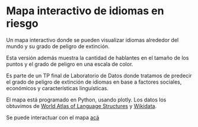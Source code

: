 # Mapa interactivo de idiomas en riesgo
Un mapa interactivo donde se pueden visualizar idiomas alrededor del mundo y su grado de peligro de extinción.

Esta versión además muestra la cantidad de hablantes en el tamaño de los puntos y el grado de peligro en una escala de color.

Es parte de un TP final de Laboratorio de Datos donde tratamos de predecir el grado de peligro de extinción de idiomas en base a factores sociales, económicos y características linguísticas.

El mapa está programado en Python, usando plotly. Los datos los obtuvimos de [World Atlas of Language Structures](https://wals.info/) y [Wikidata](https://www.wikidata.org/wiki/Wikidata:Main_Page).

Se puede interactuar con el mapa [acá](https://ingridheuer.github.io/idiomas_riesgo_interactive/)
